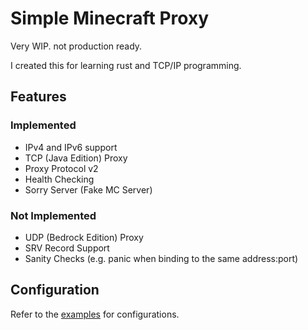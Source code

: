 # Simple Minecraft Proxy

Very WIP. not production ready.

I created this for learning rust and TCP/IP programming.

## Features

### Implemented

- IPv4 and IPv6 support
- TCP (Java Edition) Proxy
- Proxy Protocol v2
- Health Checking
- Sorry Server (Fake MC Server)

### Not Implemented

- UDP (Bedrock Edition) Proxy
- SRV Record Support
- Sanity Checks (e.g. panic when binding to the same address:port)

## Configuration

Refer to the [examples](examples) for configurations.